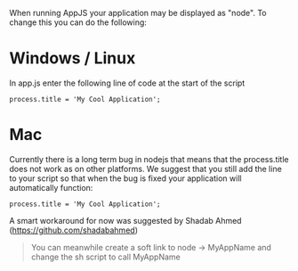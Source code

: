 When running AppJS your application may be displayed as "node". To change this you can do the following:

# Windows / Linux

In app.js enter the following line of code at the start of the script

`process.title = 'My Cool Application';`

# Mac

Currently there is a long term bug in nodejs that means that the process.title does not work as on other platforms. We suggest that you still add the line to your script so that when the bug is fixed your application will automatically function:

`process.title = 'My Cool Application';`

A smart workaround for now was suggested by Shadab Ahmed (https://github.com/shadabahmed)

> You can meanwhile create a soft link to node -> MyAppName and change the sh script to call MyAppName

